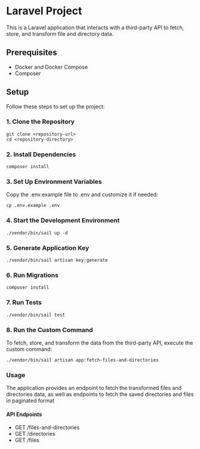 # Laravel Project

This is a Laravel application that interacts with a third-party API to fetch, store, and transform file and directory data.

## Prerequisites

- Docker and Docker Compose
- Composer

## Setup

Follow these steps to set up the project:

### 1. Clone the Repository

```
git clone <repository-url>
cd <repository-directory>
```

### 2. Install Dependencies

```
composer install
```

### 3. Set Up Environment Variables

Copy the .env.example file to .env and customize it if needed:

```
cp .env.example .env
```

### 4. Start the Development Environment

```
./vendor/bin/sail up -d
```

### 5. Generate Application Key

```
./vendor/bin/sail artisan key:generate
```

### 6. Run Migrations

```
composer install
```

### 7. Run Tests

```
./vendor/bin/sail test
```

### 8. Run the Custom Command
To fetch, store, and transform the data from the third-party API, execute the custom command:
```
./vendor/bin/sail artisan app:fetch-files-and-directories
```

### Usage
The application provides an endpoint to fetch the transformed files and directories data,
as well as endpoints to fetch the saved directories and files in paginated format

#### API Endpoints
 - GET /files-and-directories
 - GET /directories
 - GET /files

